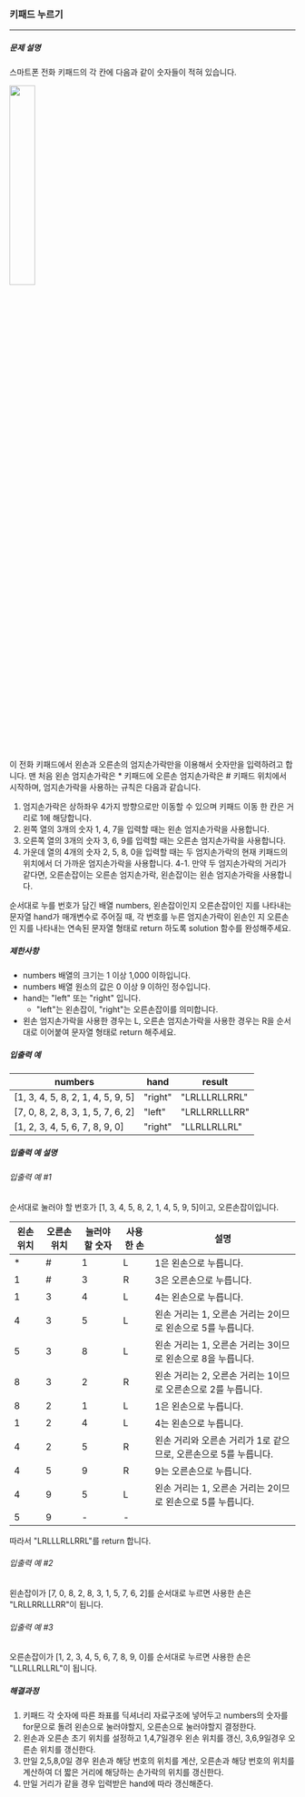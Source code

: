 ### 키패드 누르기



***




##### 문제 설명
스마트폰 전화 키패드의 각 칸에 다음과 같이 숫자들이 적혀 있습니다.

<img width="30%" src="https://grepp-programmers.s3.ap-northeast-2.amazonaws.com/files/production/4b69a271-5f4a-4bf4-9ebf-6ebed5a02d8d/kakao_phone1.png"/>

이 전화 키패드에서 왼손과 오른손의 엄지손가락만을 이용해서 숫자만을 입력하려고 합니다.
맨 처음 왼손 엄지손가락은 * 키패드에 오른손 엄지손가락은 # 키패드 위치에서 시작하며, 엄지손가락을 사용하는 규칙은 다음과 같습니다.

 1. 엄지손가락은 상하좌우 4가지 방향으로만 이동할 수 있으며 키패드 이동 한 칸은 거리로 1에 해당합니다.
 2. 왼쪽 열의 3개의 숫자 1, 4, 7을 입력할 때는 왼손 엄지손가락을 사용합니다.
 3. 오른쪽 열의 3개의 숫자 3, 6, 9를 입력할 때는 오른손 엄지손가락을 사용합니다.
 4. 가운데 열의 4개의 숫자 2, 5, 8, 0을 입력할 때는 두 엄지손가락의 현재 키패드의 위치에서 더 가까운 엄지손가락을 사용합니다.
  4-1. 만약 두 엄지손가락의 거리가 같다면, 오른손잡이는 오른손 엄지손가락, 왼손잡이는 왼손 엄지손가락을 사용합니다.
 
순서대로 누를 번호가 담긴 배열 numbers, 왼손잡이인지 오른손잡이인 지를 나타내는 문자열 hand가 매개변수로 주어질 때, 각 번호를 누른 엄지손가락이
왼손인 지 오른손인 지를 나타내는 연속된 문자열 형태로 return 하도록 solution 함수를 완성해주세요.

##### 제한사항
- numbers 배열의 크기는 1 이상 1,000 이하입니다.
- numbers 배열 원소의 값은 0 이상 9 이하인 정수입니다.
- hand는 "left" 또는 "right" 입니다.
  - "left"는 왼손잡이, "right"는 오른손잡이를 의미합니다.
- 왼손 엄지손가락을 사용한 경우는 L, 오른손 엄지손가락을 사용한 경우는 R을 순서대로 이어붙여 문자열 형태로 return 해주세요.

##### 입출력 예
| numbers                            | hand    |	result |
|------------------------------------|---------| --- |
| [1, 3, 4, 5, 8, 2, 1, 4, 5, 9, 5]	 | "right" |	"LRLLLRLLRRL" |
| [7, 0, 8, 2, 8, 3, 1, 5, 7, 6, 2]  | 	"left" | 	"LRLLRRLLLRR" |
|[1, 2, 3, 4, 5, 6, 7, 8, 9, 0] |	"right" |	"LLRLLRLLRL" |

##### 입출력 예 설명
###### 입출력 예 #1
순서대로 눌러야 할 번호가 [1, 3, 4, 5, 8, 2, 1, 4, 5, 9, 5]이고, 오른손잡이입니다.

| 왼손 위치 | 	오른손 위치 | 눌러야 할 숫자 | 	사용한 손 |	설명 |
|-------|---------| --- |------------| --- |
| *     | 	#      |	1 | 	L         |	1은 왼손으로 누릅니다. |
| 1     | 	#      | 	3      | 	R         | 	3은 오른손으로 누릅니다. |
| 1     | 	3      |	4 | 	L         |	4는 왼손으로 누릅니다. |
| 4     | 	3      |	5 | 	L         |	왼손 거리는 1, 오른손 거리는 2이므로 왼손으로 5를 누릅니다. |
| 5     | 	3      | 	8      | 	L         | 	왼손 거리는 1, 오른손 거리는 3이므로 왼손으로 8을 누릅니다. |
| 8     | 	3      |	2 | 	R         |	왼손 거리는 2, 오른손 거리는 1이므로 오른손으로 2를 누릅니다. |
| 8     | 	2      | 	1      | 	L         | 	1은 왼손으로 누릅니다. |
| 1     | 	2	     |4 | 	L	        | 4는 왼손으로 누릅니다. |
| 4	    | 2       |	5 |	R |	왼손 거리와 오른손 거리가 1로 같으므로, 오른손으로 5를 누릅니다. |
| 4     | 	5      | 	9      | 	R      | 	9는 오른손으로 누릅니다. |
| 4     | 	9	     |5 |	L	 | 왼손 거리는 1, 오른손 거리는 2이므로 왼손으로 5를 누릅니다. |
| 5     | 	9      | 	-      | 	-      | 	       |

따라서 "LRLLLRLLRRL"를 return 합니다.

###### 입출력 예 #2
왼손잡이가 [7, 0, 8, 2, 8, 3, 1, 5, 7, 6, 2]를 순서대로 누르면 사용한 손은 "LRLLRRLLLRR"이 됩니다.

###### 입출력 예 #3
오른손잡이가 [1, 2, 3, 4, 5, 6, 7, 8, 9, 0]를 순서대로 누르면 사용한 손은 "LLRLLRLLRL"이 됩니다.

##### 해결과정
1. 키패드 각 숫자에 따른 좌표를 딕셔너리 자료구조에 넣어두고 numbers의 숫자를 for문으로 돌려 왼손으로 눌러야할지, 오른손으로 눌러야할지
   결정한다.
2. 왼손과 오른손 초기 위치를 설정하고 1,4,7일경우 왼손 위치를 갱신, 3,6,9일경우 오른손 위치를 갱신한다.
3. 만일 2,5,8,0일 경우 왼손과 해당 번호의 위치를 계산, 오른손과 해당 번호의 위치를 계산하여 더 짧은 거리에 해당하는 손가락의 위치를 갱신한다.
4. 만일 거리가 같을 경우 입력받은 hand에 따라 갱신해준다.